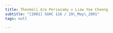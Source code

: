 ```yaml
---
title: Thenmoli d/o Periasamy v Liew Yee Cheong
subtitle: "[2001] SGHC 116 / 29\_May\_2001"
tags: null

---
```


